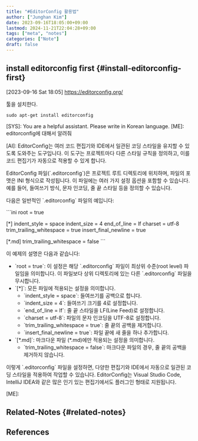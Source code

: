 ```yaml
---
title: "#EditorConfig 활용법"
author: ["Junghan Kim"]
date: 2023-09-16T18:05:00+09:00
lastmod: 2024-11-21T22:04:28+09:00
tags: ["meta", "notes"]
categories: ["Note"]
draft: false
---
```


## install editorconfig first {#install-editorconfig-first}

<span class="timestamp-wrapper"><span class="timestamp">[2023-09-16 Sat 18:05]</span></span> <https://editorconfig.org/>

툴을 설치한다.

```text
sudo apt-get install editorconfig
```

<div class="ai">

[SYS]: You are a helpful assistant. Please write in Korean language. [ME]: editorconfig에 대해서 알려줘

[AI]: EditorConfig는 여러 코드 편집기와 IDE에서 일관된 코딩 스타일을 유지할 수 있도록 도와주는 도구입니다. 이 도구는 프로젝트마다 다른 스타일 규칙을 정의하고, 이를 코드 편집기가 자동으로 적용할 수 있게 합니다.

EditorConfig 파일(\`.editorconfig\`)은 프로젝트 루트 디렉토리에 위치하며, 파일의 포맷은 INI 형식으로 작성됩니다. 이 파일에는 여러 가지 설정 옵션을 포함할 수 있습니다. 예를 들어, 들여쓰기 방식, 문자 인코딩, 줄 끝 스타일 등을 정의할 수 있습니다.

다음은 일반적인 \`.editorconfig\` 파일의 예입니다:

\`\`\`ini root = true

[\*] indent_style = space indent_size = 4 end_of_line = lf charset = utf-8 trim_trailing_whitespace = true insert_final_newline = true

[\*.md] trim_trailing_whitespace = false \`\`\`

이 예제의 설명은 다음과 같습니다:

-   \`root = true\`: 이 설정은 해당 \`.editorconfig\` 파일이 최상위 수준(root level) 파일임을 의미합니다. 이 파일보다 상위 디렉토리에 있는 다른 \`.editorconfig\` 파일을 무시합니다.
-   \`[\*]\`: 모든 파일에 적용되는 설정을 의미합니다.
    -   \`indent_style = space\`: 들여쓰기를 공백으로 합니다.
    -   \`indent_size = 4\`: 들여쓰기 크기를 4로 설정합니다.
    -   \`end_of_line = lf\`: 줄 끝 스타일을 LF(Line Feed)로 설정합니다.
    -   \`charset = utf-8\`: 파일의 문자 인코딩을 UTF-8로 설정합니다.
    -   \`trim_trailing_whitespace = true\`: 줄 끝의 공백을 제거합니다.
    -   \`insert_final_newline = true\`: 파일 끝에 새 줄을 하나 추가합니다.
-   \`[\*.md]\`: 마크다운 파일 (\*.md)에만 적용되는 설정을 의미합니다.
    -   \`trim_trailing_whitespace = false\`: 마크다운 파일의 경우, 줄 끝의 공백을 제거하지 않습니다.

이렇게 \`.editorconfig\` 파일을 설정하면, 다양한 편집기와 IDE에서 자동으로 일관된 코딩 스타일을 적용하여 작업할 수 있습니다. EditorConfig는 Visual Studio Code, IntelliJ IDEA와 같은 많은 인기 있는 편집기에서도 플러그인 형태로 지원됩니다.

[ME]:

</div>


## Related-Notes {#related-notes}

## References

<style>.csl-entry{text-indent: -1.5em; margin-left: 1.5em;}</style><div class="csl-bib-body">
</div>
